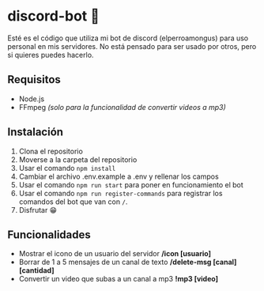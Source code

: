 # discord-bot 🤖

Esté es el código que utiliza mi bot de discord (elperroamongus) para uso personal en mis servidores. No está pensado para ser usado por otros, pero si quieres puedes hacerlo.

## Requisitos

- Node.js
- FFmpeg *(solo para la funcionalidad de convertir videos a mp3)*

## Instalación

1. Clona el repositorio
2. Moverse a la carpeta del repositorio
3. Usar el comando ```npm install```
4. Cambiar el archivo .env.example a .env y rellenar los campos
5. Usar el comando ```npm run start``` para poner en funcionamiento el bot
6. Usar el comando ```npm run register-commands``` para registrar los comandos del bot que van con ```/```.
7. Disfrutar 😁

## Funcionalidades

- Mostrar el icono de un usuario del servidor **/icon [usuario]**
- Borrar de 1 a 5 mensajes de un canal de texto **/delete-msg [canal] [cantidad]**
- Convertir un video que subas a un canal a mp3 **!mp3 [video]**